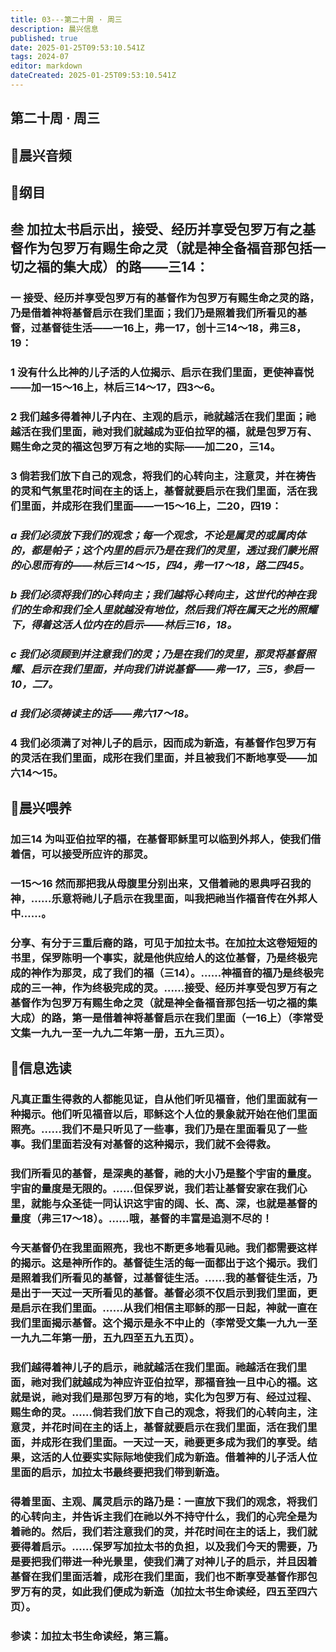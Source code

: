 ```yaml
---
title: 03---第二十周 · 周三
description: 晨兴信息
published: true
date: 2025-01-25T09:53:10.541Z
tags: 2024-07
editor: markdown
dateCreated: 2025-01-25T09:53:10.541Z
---
```


## 第二十周 · 周三

## 🎵晨兴音频

## 📖纲目

## 叁	加拉太书启示出，接受、经历并享受包罗万有之基督作为包罗万有赐生命之灵（就是神全备福音那包括一切之福的集大成）的路——三14：

### 一	接受、经历并享受包罗万有的基督作为包罗万有赐生命之灵的路，乃是借着神将基督启示在我们里面；我们乃是照着我们所看见的基督，过基督徒生活——一16上，弗一17，创十三14～18，弗三8，19：

### 1	没有什么比神的儿子活的人位揭示、启示在我们里面，更使神喜悦——加一15～16上，林后三14～17，四3～6。

### 2	我们越多得着神儿子内在、主观的启示，祂就越活在我们里面；祂越活在我们里面，祂对我们就越成为亚伯拉罕的福，就是包罗万有、赐生命之灵的福这包罗万有之地的实际——加二20，三14。

### 3	倘若我们放下自己的观念，将我们的心转向主，注意灵，并在祷告的灵和气氛里花时间在主的话上，基督就要启示在我们里面，活在我们里面，并成形在我们里面——一15～16上，二20，四19：

### *a	我们必须放下我们的观念；每一个观念，不论是属灵的或属肉体的，都是帕子；这个内里的启示乃是在我们的灵里，透过我们蒙光照的心思而有的——林后三14～15，四4，弗一17～18，路二四45。*

### *b	我们必须将我们的心转向主；我们越将心转向主，这世代的神在我们的生命和我们全人里就越没有地位，然后我们将在属天之光的照耀下，得着这活人位内在的启示——林后三16，18。*

### *c	我们必须顾到并注意我们的灵；乃是在我们的灵里，那灵将基督照耀、启示在我们里面，并向我们讲说基督——弗一17，三5，参启一10，二7。*

### *d	我们必须祷读主的话——弗六17～18。*

### 4	我们必须满了对神儿子的启示，因而成为新造，有基督作包罗万有的灵活在我们里面，成形在我们里面，并且被我们不断地享受——加六14～15。

## 📖晨兴喂养

### **加三14**    **为叫亚伯拉罕的福，在基督耶稣里可以临到外邦人，使我们借着信，可以接受所应许的那灵。**

### **一15～16**    **然而那把我从母腹里分别出来，又借着祂的恩典呼召我的神，……乐意将祂儿子启示在我里面，叫我把祂当作福音传在外邦人中……。**

### 分享、有分于三重后裔的路，可见于加拉太书。在加拉太这卷短短的书里，保罗陈明一个事实，就是他供应给人的这位基督，乃是终极完成的神作为那灵，成了我们的福（三14）。……神福音的福乃是终极完成的三一神，作为终极完成的灵。……接受、经历并享受包罗万有之基督作为包罗万有赐生命之灵（就是神全备福音那包括一切之福的集大成）的路，第一是借着神将基督启示在我们里面（一16上）（李常受文集一九九一至一九九二年第一册，五九三页）。

## 📖信息选读

### 凡真正重生得救的人都能见证，自从他们听见福音，他们里面就有一种揭示。他们听见福音以后，耶稣这个人位的景象就开始在他们里面照亮。……我们不是只听见了一些事，我们乃是在里面看见了一些事。我们里面若没有对基督的这种揭示，我们就不会得救。

### 我们所看见的基督，是深奥的基督，祂的大小乃是整个宇宙的量度。宇宙的量度是无限的。……但保罗说，我们若让基督安家在我们心里，就能与众圣徒一同认识这宇宙的阔、长、高、深，也就是基督的量度（弗三17～18）。……哦，基督的丰富是追测不尽的！

### 今天基督仍在我里面照亮，我也不断更多地看见祂。我们都需要这样的揭示。这是神所作的。基督徒生活的每一面都出于这个揭示。我们是照着我们所看见的基督，过基督徒生活。……我的基督徒生活，乃是出于一天过一天所看见的基督。基督必须不仅启示到我们里面，更是启示在我们里面。……从我们相信主耶稣的那一日起，神就一直在我们里面揭示基督。这个揭示是永不中止的（李常受文集一九九一至一九九二年第一册，五九四至五九五页）。

### 我们越得着神儿子的启示，祂就越活在我们里面。祂越活在我们里面，祂对我们就越成为神应许亚伯拉罕，那福音独一且中心的福。这就是说，祂对我们是那包罗万有的地，实化为包罗万有、经过过程、赐生命的灵。……倘若我们放下自己的观念，将我们的心转向主，注意灵，并花时间在主的话上，基督就要启示在我们里面，活在我们里面，并成形在我们里面。一天过一天，祂要更多成为我们的享受。结果，这活的人位要实实际际地使我们成为新造。借着神的儿子活人位里面的启示，加拉太书最终要把我们带到新造。

### 得着里面、主观、属灵启示的路乃是：一直放下我们的观念，将我们的心转向主，并告诉主我们在祂以外不持守什么，我们的心完全是为着祂的。然后，我们若注意我们的灵，并花时间在主的话上，我们就要得着启示。……保罗写加拉太书的负担，以及我们今天的需要，乃是要把我们带进一种光景里，使我们满了对神儿子的启示，并且因着基督在我们里面活着，成形在我们里面，我们也不断享受基督作那包罗万有的灵，如此我们便成为新造（加拉太书生命读经，四五至四六页）。

### 参读：加拉太书生命读经，第三篇。

<!-- Google tag (gtag.js) -->

<script async src="https://www.googletagmanager.com/gtag/js?id=G-1P8709Z16T"></script>

<script>


 window.dataLayer = window.dataLayer || [];

 function gtag(){dataLayer.push(arguments);}

 gtag('js', new Date());



 gtag('config', 'G-1P8709Z16T');

</script>